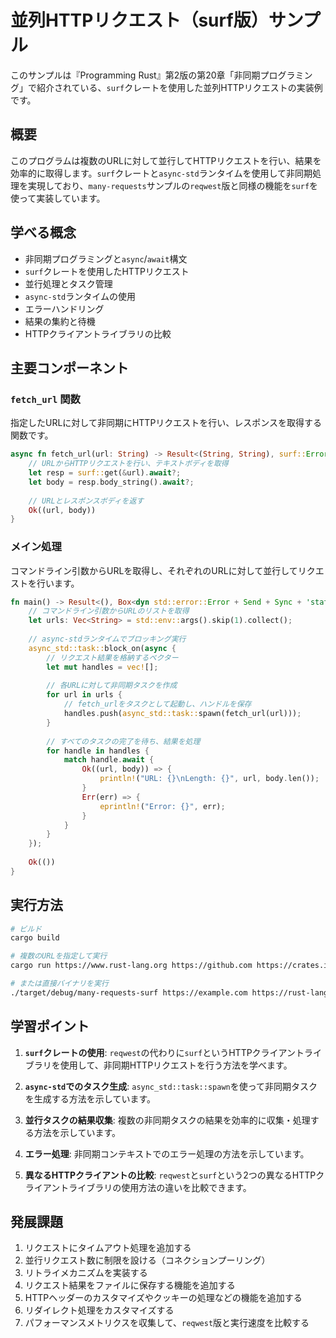# 並列HTTPリクエスト（surf版）サンプル

このサンプルは『Programming Rust』第2版の第20章「非同期プログラミング」で紹介されている、`surf`クレートを使用した並列HTTPリクエストの実装例です。

## 概要

このプログラムは複数のURLに対して並行してHTTPリクエストを行い、結果を効率的に取得します。`surf`クレートと`async-std`ランタイムを使用して非同期処理を実現しており、`many-requests`サンプルの`reqwest`版と同様の機能を`surf`を使って実装しています。

## 学べる概念

- 非同期プログラミングと`async`/`await`構文
- `surf`クレートを使用したHTTPリクエスト
- 並行処理とタスク管理
- `async-std`ランタイムの使用
- エラーハンドリング
- 結果の集約と待機
- HTTPクライアントライブラリの比較

## 主要コンポーネント

### `fetch_url` 関数

指定したURLに対して非同期にHTTPリクエストを行い、レスポンスを取得する関数です。

```rust
async fn fetch_url(url: String) -> Result<(String, String), surf::Error> {
    // URLからHTTPリクエストを行い、テキストボディを取得
    let resp = surf::get(&url).await?;
    let body = resp.body_string().await?;
    
    // URLとレスポンスボディを返す
    Ok((url, body))
}
```

### メイン処理

コマンドライン引数からURLを取得し、それぞれのURLに対して並行してリクエストを行います。

```rust
fn main() -> Result<(), Box<dyn std::error::Error + Send + Sync + 'static>> {
    // コマンドライン引数からURLのリストを取得
    let urls: Vec<String> = std::env::args().skip(1).collect();
    
    // async-stdランタイムでブロッキング実行
    async_std::task::block_on(async {
        // リクエスト結果を格納するベクター
        let mut handles = vec![];
        
        // 各URLに対して非同期タスクを作成
        for url in urls {
            // fetch_urlをタスクとして起動し、ハンドルを保存
            handles.push(async_std::task::spawn(fetch_url(url)));
        }
        
        // すべてのタスクの完了を待ち、結果を処理
        for handle in handles {
            match handle.await {
                Ok((url, body)) => {
                    println!("URL: {}\nLength: {}", url, body.len());
                }
                Err(err) => {
                    eprintln!("Error: {}", err);
                }
            }
        }
    });
    
    Ok(())
}
```

## 実行方法

```bash
# ビルド
cargo build

# 複数のURLを指定して実行
cargo run https://www.rust-lang.org https://github.com https://crates.io

# または直接バイナリを実行
./target/debug/many-requests-surf https://example.com https://rust-lang.org
```

## 学習ポイント

1. **`surf`クレートの使用**: `reqwest`の代わりに`surf`というHTTPクライアントライブラリを使用して、非同期HTTPリクエストを行う方法を学べます。

2. **`async-std`でのタスク生成**: `async_std::task::spawn`を使って非同期タスクを生成する方法を示しています。

3. **並行タスクの結果収集**: 複数の非同期タスクの結果を効率的に収集・処理する方法を示しています。

4. **エラー処理**: 非同期コンテキストでのエラー処理の方法を示しています。

5. **異なるHTTPクライアントの比較**: `reqwest`と`surf`という2つの異なるHTTPクライアントライブラリの使用方法の違いを比較できます。

## 発展課題

1. リクエストにタイムアウト処理を追加する
2. 並行リクエスト数に制限を設ける（コネクションプーリング）
3. リトライメカニズムを実装する
4. リクエスト結果をファイルに保存する機能を追加する
5. HTTPヘッダーのカスタマイズやクッキーの処理などの機能を追加する
6. リダイレクト処理をカスタマイズする
7. パフォーマンスメトリクスを収集して、`reqwest`版と実行速度を比較する 
